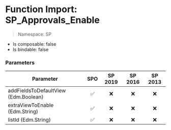 # Function Import: SP_Approvals_Enable

> Namespace: SP

- Is composable: false
- Is bindable: false

### Parameters

Parameter | SPO | SP 2019 | SP 2016 | SP 2013
----------|:---:|:-------:|:-------:|:-------:
addFieldsToDefaultView (Edm.Boolean) | ✅ | ❌ | ❌ | ❌
extraViewToEnable (Edm.String) | ✅ | ❌ | ❌ | ❌
listId (Edm.String) | ✅ | ❌ | ❌ | ❌